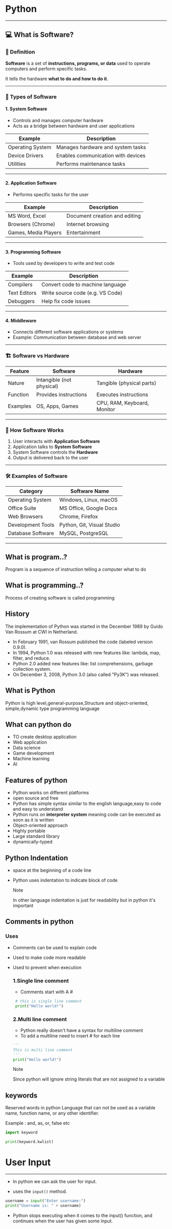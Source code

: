 # Python

---

## 💻 What is Software?

### 🧠 Definition

**Software** is a set of **instructions, programs, or data** used to operate computers and perform specific tasks.

It tells the hardware **what to do and how to do it**.

---

### 🧩 Types of Software

#### 1. **System Software**
- Controls and manages computer hardware
- Acts as a bridge between hardware and user applications

| Example              | Description                         |
|----------------------|-------------------------------------|
| Operating System     | Manages hardware and system tasks   |
| Device Drivers       | Enables communication with devices  |
| Utilities            | Performs maintenance tasks          |

---

#### 2. **Application Software**
- Performs specific tasks for the user

| Example              | Description                         |
|----------------------|-------------------------------------|
| MS Word, Excel       | Document creation and editing       |
| Browsers (Chrome)    | Internet browsing                   |
| Games, Media Players | Entertainment                       |

---

#### 3. **Programming Software**
- Tools used by developers to write and test code

| Example              | Description                         |
|----------------------|-------------------------------------|
| Compilers            | Convert code to machine language    |
| Text Editors         | Write source code (e.g. VS Code)    |
| Debuggers            | Help fix code issues                |

---

#### 4. **Middleware**
- Connects different software applications or systems
- Example: Communication between database and web server

---

### 🏗️ Software vs Hardware

| Feature        | Software                       | Hardware                       |
|----------------|--------------------------------|--------------------------------|
| Nature         | Intangible (not physical)      | Tangible (physical parts)      |
| Function       | Provides instructions          | Executes instructions          |
| Examples       | OS, Apps, Games                | CPU, RAM, Keyboard, Monitor    |

---

### 🔄 How Software Works

1. User interacts with **Application Software**
2. Application talks to **System Software**
3. System Software controls the **Hardware**
4. Output is delivered back to the user

---

### 🛠️ Examples of Software

| Category             | Software Name              |
|----------------------|----------------------------|
| Operating System     | Windows, Linux, macOS      |
| Office Suite         | MS Office, Google Docs     |
| Web Browsers         | Chrome, Firefox            |
| Development Tools    | Python, Git, Visual Studio |
| Database Software    | MySQL, PostgreSQL          |

---
## What is program..?
Program is a sequence of instruction telling a computer what to do

## What is programming..?
Process of creating software is called programming
## History
The implementation of Python was started in the December 1989 by Guido Van Rossum at CWI in
Netherland.
* In February 1991, van Rossum published the code (labeled version 0.9.0).
* In 1994, Python 1.0 was released with new features like: lambda, map, filter, and reduce.
* Python 2.0 added new features like: list comprehensions, garbage collection system.
* On December 3, 2008, Python 3.0 (also called "Py3K") was released.

## What is Python
Python is high level,general-purpose,Structure and object-oriented, simple,dynamic type programming language

## What can python do
* TO create desktop application
* Web application
* Data science
* Game development
* Machine learning
* AI

## Features of python
* Python works on different platforms
* open source and free
* Python has simple syntax similar to the english language,easy to code and easy to understand
* Python runs on **interpreter system** meaning code can be executed as soon as it is written
* Object-oriented approach
* Highly portable
* Large standard library 
* dynamically-typed

## Python Indentation
* space at the beginning of a code line 
* Python uses indentation to indicate block of code

  >[!NOTE]
  >
  > In other language indentation is just for readability but in python it's important

## Comments in python
 
### Uses
* Comments can be used to explain code
* Used to make code more readable
* Used to prevent when execution

  ### 1.Single line comment
  * Comments start with A #
  ```python
   # this is single line comment
   print("Hello world!")
  ```
  ### 2.Multi line comment
  * Python really doesn't have a syntax for multiline comment
  * To add a multiline need to insert # for each line
  ```python
  '''
  This is multi line comment
  '''
  print("Hello world!")
  ```

  >[!NOTE]
  >
  > Since python will ignore string literals that are not assigned to a variable
## keywords
Reserved words in python Language that can not be used as a variable name, function name, or any other identifier.

Example : and, as, or, false etc
```python
import keyword

print(keyword.kwlist)
```

# User Input

---
* In python we can ask the user for input.

* uses the `input()` method.
```python
username = input("Enter username:")
print("Username is: " + username)
```
* Python stops executing when it comes to the input() function, and continues when the user has given some input.